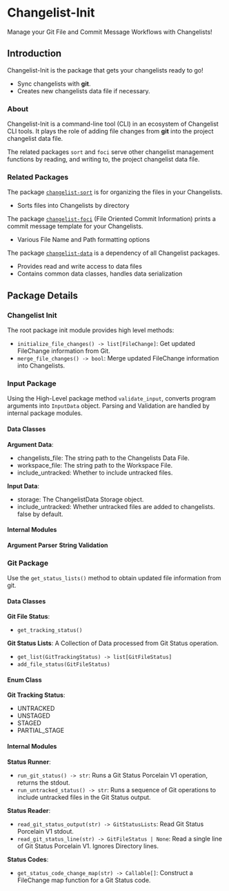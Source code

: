 # Changelist-Init
Manage your Git File and Commit Message Workflows with Changelists!

## Introduction
Changelist-Init is the package that gets your changelists ready to go!
- Sync changelists with **git**.
- Creates new changelists data file if necessary.

### About
Changelist-Init is a command-line tool (CLI) in an ecosystem of Changelist CLI tools.
It plays the role of adding file changes from **git** into the project changelist data file.

The related packages `sort` and `foci` serve other changelist management functions by reading, and writing to, the project changelist data file.

### Related Packages
The package [`changelist-sort`](https://github.com/DK96-OS/changelist-sort) is for organizing the files in your Changelists.
- Sorts files into Changelists by directory

The package [`changelist-foci`](https://github.com/DK96-OS/changelist-foci) (File Oriented Commit Information) prints a commit message template for your Changelists.
- Various File Name and Path formatting options

The package [`changelist-data`](https://github.com/DK96-OS/changelist-data) is a dependency of all Changelist packages.
- Provides read and write access to data files
- Contains common data classes, handles data serialization

## Package Details

### Changelist Init
The root package init module provides high level methods:
- `initialize_file_changes() -> list[FileChange]`: Get updated FileChange information from Git.
- `merge_file_changes() -> bool`: Merge updated FileChange information into Changelists.

### Input Package
Using the High-Level package method `validate_input`, converts program arguments into `InputData` object.
Parsing and Validation are handled by internal package modules.

#### Data Classes
**Argument Data**:
- changelists_file: The string path to the Changelists Data File.
- workspace_file: The string path to the Workspace File.
- include_untracked: Whether to include untracked files.

**Input Data**:
- storage: The ChangelistData Storage object.
- include_untracked: Whether untracked files are added to changelists. false by default.

#### Internal Modules
**Argument Parser**
**String Validation**

### Git Package
Use the `get_status_lists()` method to obtain updated file information from git.

#### Data Classes

**Git File Status**:
- `get_tracking_status()`

**Git Status Lists**: A Collection of Data processed from Git Status operation.
- `get_list(GitTrackingStatus) -> list[GitFileStatus]`
- `add_file_status(GitFileStatus)`

#### Enum Class

**Git Tracking Status**:
- UNTRACKED
- UNSTAGED
- STAGED
- PARTIAL_STAGE

#### Internal Modules

**Status Runner**:
- `run_git_status() -> str`: Runs a Git Status Porcelain V1 operation, returns the stdout.
- `run_untracked_status() -> str`: Runs a sequence of Git operations to include untracked files in the Git Status output.

**Status Reader**:
- `read_git_status_output(str) -> GitStatusLists`: Read Git Status Porcelain V1 stdout.
- `read_git_status_line(str) -> GitFileStatus | None`: Read a single line of Git Status Porcelain V1. Ignores Directory lines.

**Status Codes**:
- `get_status_code_change_map(str) -> Callable[]`: Construct a FileChange map function for a Git Status code.
